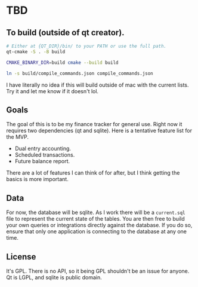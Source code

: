 # TBD

## To build (outside of qt creator).

```sh
# Either at {QT_DIR}/bin/ to your PATH or use the full path.
qt-cmake -S . -B build

CMAKE_BINARY_DIR=build cmake --build build

ln -s build/compile_commands.json compile_commands.json
```

I have literally no idea if this will build outside of mac with the current lists. Try it and let me know if it doesn't
lol.

## Goals

The goal of this is to be my finance tracker for general use. Right now it requires two dependencies (qt and sqlite).
Here is a tentative feature list for the MVP.

- Dual entry accounting.
- Scheduled transactions.
- Future balance report.

There are a lot of features I can think of for after, but I think getting the basics is more important.

## Data

For now, the database will be sqlite. As I work there will be a `current.sql` file to represent the current state of the
tables. You are then free to build your own queries or integrations directly against the database. If you do so, ensure
that only one application is connecting to the database at any one time.

## License

It's GPL. There is no API, so it being GPL shouldn't be an issue for anyone. Qt is LGPL, and sqlite is public domain.
